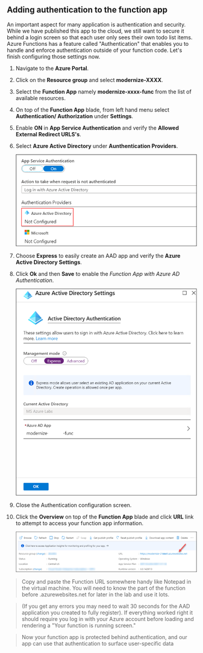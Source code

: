 ## Adding authentication to the function app

An important aspect for many application is authentication and security. While we have published this app to the cloud, we still want to secure it behind a login screen so that each user only sees their own todo list items. Azure Functions has a feature called "Authentication" that enables you to handle and enforce authentication outside of your function code. Let's finish configuring those settings now.

1. Navigate to the **Azure Portal**. 

2. Click on the **Resource group** and select **modernize-XXXX**.

3. Select the **Function App** namely **modernize-xxxx-func** from the list of available resources.

4. On top of the **Function App** blade, from left hand menu select **Authentication/ Authorization** under **Settings**.

5. Enable **ON** in **App Service Authentication** and verify the **Allowed External Redirect URLS's**.

6. Select **Azure Active Directory** under **Aunthentication Providers**.
   
    ![activedirectory](images/activedirectory.png)
    
7. Choose **Express** to easily create an AAD app and verify the **Azure Active Directory Settings**.

8. Click **Ok** and then **Save** to enable the *Function App with Azure AD Authentication*.

    ![Express](images/express01.png)
   
10. Close the Authentication configuration screen.

11. Click the **Overview** on top of the **Function App** blade and click **URL** link to attempt to access your function app information.

    ![Function-App](images/functionapp-01.png) 
    
 > Copy and paste the Function URL somewhere handy like Notepad in the virtual machine. You will need to know the part of the function before .azurewebsites.net for later in the lab and use it lots.
 
 > (If you get any errors you may need to wait 30 seconds for the AAD application you created to fully register). If everything worked right it should require you log in with your Azure account before loading and rendering a "Your function is running screen."
 
 >Now your function app is protected behind authentication, and our app can use that authentication to surface user-specific data
 
 
